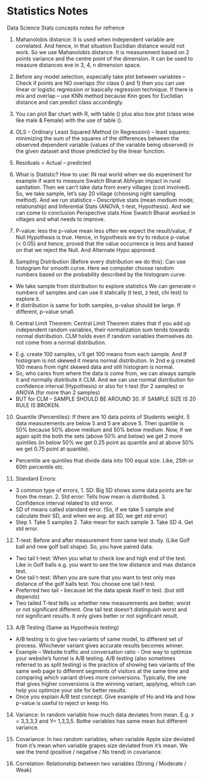 # Statistics Notes

Data Science Stats concepts notes for refrence


1.  Mahanolobis distance: It is used when independent variable are correlated. And hence, in that situation Euclidian distance would not work.  So we use Mahanolobis distance. 
It is measurement based on 2 points variance and the centre point of the dimension. 
It can be used to measure distances eve in 3, 4, n dimension space. 

2.	Before any model selection, especially take plot between variables – Check if points are NO overlaps (for class 0 and 1) then you can use linear or logistic regression or basically regression technique. 
If there is mix and overlap – use KNN method because Knn goes for Euclidian distance and can predict class accordingly. 

3.	You can plot Bar chart with R, with table () plus also box plot (class wise like male & Female) with the use of table ().

4.	OLS – Ordinary Least Squared Method (in Regression) – least squares: minimizing the sum of the squares of the differences between the observed dependent variable (values of the variable being observed) in the given dataset and those predicted by the linear function.


5.	Residuals = Actual – predicted 

6.	What is Statistic? How to use: IN real world when we do experiment for example if want to measure Swatch Bharat Abhiyan impact in rural sanitation. Then we can’t take data from every villages (cost involved). So, we take sample, let’s say 20 village (choosing right sampling method). And we run statistics – Descriptive stats (mean medium mode, relationship) and Inferential Stats (ANOVA, t-test, Hypothesis). And we can come to conclusion Perspective stats How Swatch Bharat worked in villages and what needs to improve.  

7.	P-value: less the p-value mean less often we expect the result/value, if Null Hypothesis is true. Hence, in hypothesis we try to reduce p-value (< 0.05) and hence, proved that the value occurrence is less and based on that we reject the Null. And Alternate Hypo approved. 

8.	Sampling Distribution (Before every distribution we do this): Can use histogram for smooth curve. Here we computer choose random numbers based on the probability described by the histogram curve. 
-	We take sample from distribution to explore statistics We can generate n numbers of samples and can use it statically (t test, z test, chi test) to explore it. 
-	If distribution is same for both samples, p-value should be large. If different, p-value small. 

9. Central Limit Theorem: Central Limit Theorem states that if you add up independent random variables, their normalization sum tends towards normal distribution. CLM holds even if random variables themselves do not come from a normal distribution.  
-	E.g. create 100 samples, u’ll get 100 means from each sample. And If histogram is not skewed it means normal distribution. In 2nd e.g created 100 means from right skewed data and still histogram is normal. 
-	So, who cares from where the data is come from, we can always sample it and normally distribute it CLM. And we can use normal distribution for confidence interval (Hypothesis) or also for t-test (for 2 samples) or ANOVA (for more than 2 samples)
-	BUT for CLM – SAMPLE SHOULD BE AROUND 30. IF SAMPLE SIZE IS 20 RULE IS BROKEN. 

10. Quantile (Percentiles): If there are 10 data points of Students weight.  5 data measurements are below 5 and 5 are above 5. Then quantile is 50% because 50% above medium and 50% below medium.  Now, if we again split the both the sets (above 50% and below) we get 2 more quintiles (in below 50% we get 0.25 point as quantile and at above 50% we get 0.75 point at quantile).
-	Percentile are quintiles that divide data into 100 equal size. Like, 25th or 60th percentile etc.  


11. Standard Errors: 
-	3 common type of errors, 1. SD: Big SD shows some data points are far from the mean. 2. Std error: Tells how mean is distributed. 3. Confidence interval related to std error.  
-	SD of means called standard error. (So, if we take 5 sample and calculate their SD, and when we avg. all SD, we get std error)
-	Step 1. Take 5 samples 2. Take mean for each sample 3. Take SD 4. Get std error.

12.	T-test: Before and after measurement from same test study. (Like Golf ball and new golf ball shape). So, you have paired data. 
-	Two tail t-test: When you what to check low and high end of the test. Like in Golf balls e.g. you want to see the low distance and max distance test. 
-	One tail t-test: When you are sure that you want to test only max distance of the golf balls test. You choose one tail t-test. 
-	Preferred two tail – because let the data speak itself in test. (but still depends)
-	Two tailed T-test tells us whether new measurements are better, worst or not significant different. One tail test doesn’t distinguish worst and not significant results. It only gives better or not significant result.  

13. A/B Testing (Same as Hypothesis testing)
-	A/B testing is to give two variants of same model, to different set of process. Whichever variant gives accurate results becomes winner. 
-	Example – Website traffic and conversation ratio - One way to optimize your website’s funnel is A/B testing. A/B testing (also sometimes referred to as split testing) is the practice of showing two variants of the same web page to different segments of visitors at the same time and comparing which variant drives more conversions. Typically, the one that gives higher conversions is the winning variant, applying, which can help you optimize your site for better results.
-	Once you explain A/B test concept. Give example of Ho and Ha and how p-value is useful to reject or keep Ho.

14. Variance: In random variable how much data deviates from mean. E.g. x = 3,3,3,3 and Y= 1,3,3,5. Bothe variables has same mean but different variance. 

15.	Covariance: In two random variables, when variable Apple size deviated from it’s mean when variable grapes size deviated from it’s mean. We see the trend (positive / negative / No trend) in covariance. 

16.	Correlation: Relationship between two variables (Strong / Moderate / Weak)





